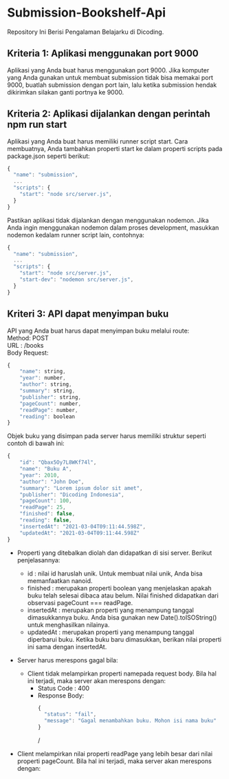 # Submission-Bookshelf-Api
Repository Ini Berisi Pengalaman Belajarku di Dicoding. 

## Kriteria 1: Aplikasi menggunakan port 9000
Aplikasi yang Anda buat harus menggunakan port 9000. Jika komputer yang Anda gunakan untuk membuat submission tidak bisa memakai port 9000,  buatlah submission dengan port lain, lalu ketika submission hendak dikirimkan silakan ganti portnya ke 9000.

## Kriteria 2: Aplikasi dijalankan dengan perintah npm run start
Aplikasi yang Anda buat harus memiliki runner script start. Cara membuatnya, Anda tambahkan properti start ke dalam properti scripts pada package.json seperti berikut:<br/>
```javascript
{
  "name": "submission",
  ...
  "scripts": {
    "start": "node src/server.js",
  }
}
``` 

Pastikan aplikasi tidak dijalankan dengan menggunakan nodemon. Jika Anda ingin menggunakan nodemon dalam proses development, masukkan nodemon kedalam runner script lain, contohnya: <br/>
```javascript
{
  "name": "submission",
  ...
  "scripts": {
    "start": "node src/server.js",
    "start-dev": "nodemon src/server.js",
  }
}
``` 
## Kriteri 3: API dapat menyimpan buku
API yang Anda buat harus dapat menyimpan buku melalui route: <br/>
Method: POST <br/>
URL : /books <br/>
Body Request: <br/>
```javascript
{
    "name": string,
    "year": number,
    "author": string,
    "summary": string,
    "publisher": string,
    "pageCount": number,
    "readPage": number,
    "reading": boolean
}
```
Objek buku yang disimpan pada server harus memiliki struktur seperti contoh di bawah ini: <br/>
```javascript
{
    "id": "Qbax5Oy7L8WKf74l",
    "name": "Buku A",
    "year": 2010,
    "author": "John Doe",
    "summary": "Lorem ipsum dolor sit amet",
    "publisher": "Dicoding Indonesia",
    "pageCount": 100,
    "readPage": 25,
    "finished": false,
    "reading": false,
    "insertedAt": "2021-03-04T09:11:44.598Z",
    "updatedAt": "2021-03-04T09:11:44.598Z"
}
```
- Properti yang ditebalkan diolah dan didapatkan di sisi server. Berikut penjelasannya: <br/>
    - id : nilai id haruslah unik. Untuk membuat nilai unik, Anda bisa memanfaatkan nanoid. <br/>
    - finished : merupakan properti boolean yang menjelaskan apakah buku telah selesai dibaca atau belum. Nilai finished didapatkan dari observasi pageCount === readPage. <br/>
    - insertedAt : merupakan properti yang menampung tanggal dimasukkannya buku. Anda bisa gunakan new Date().toISOString() untuk menghasilkan nilainya. <br/>
    - updatedAt : merupakan properti yang menampung tanggal diperbarui buku. Ketika buku baru dimasukkan, berikan nilai properti ini sama dengan insertedAt. <br/>

- Server harus merespons gagal bila: <br/>
  - Client tidak melampirkan properti namepada request body. Bila hal ini terjadi, maka server akan merespons dengan: <br/>
    - Status Code : 400 <br/>
    - Response Body: <br/>
      ```javascript
      {
        "status": "fail",
        "message": "Gagal menambahkan buku. Mohon isi nama buku"
      }
      ```
      /
- Client melampirkan nilai properti readPage yang lebih besar dari nilai properti pageCount. Bila hal ini terjadi, maka server akan merespons dengan: <br/>
